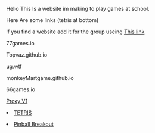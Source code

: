 <html>
<p>Hello This Is a website im making to play games at school.<p>
<p>Here Are some links (tetris at bottom)
  <p>if you find a website add it for the group useing <a href=https://forms.gle/JccyUyFiAXwpWvadA> This link<a/></p>
<p>77games.io
<p>Topvaz.github.io
<p>ug.wtf
<p>monkeyMartgame.github.io
<p>66games.io
  <p><a href=Games/Proxy>Proxy V1</a></p>
<p><li class="masthead__menu-item">
          <a href="Games/tetris.html">TETRIS</a>
        </li>
<p><li class="masthead__menu-item">
          <a href="Games/PinBallBreakout">Pinball Breakout</a>
        </li>
